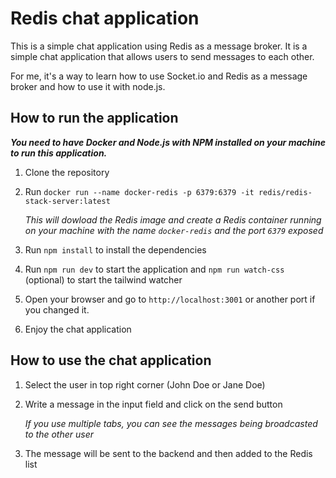 # Redis chat application

This is a simple chat application using Redis as a message broker. It is a simple chat application that allows users to
send messages to each other.

For me, it's a way to learn how to use Socket.io and Redis as a message broker and how to use it with node.js.

## How to run the application

**_You need to have Docker and Node.js with NPM installed on your machine to run this application._**

1. Clone the repository
2. Run `docker run --name docker-redis -p 6379:6379 -it redis/redis-stack-server:latest`

   _This will dowload the Redis image and create a Redis container running on your machine with the name `docker-redis`
   and the port `6379` exposed_
3. Run `npm install` to install the dependencies
4. Run `npm run dev` to start the application and `npm run watch-css` (optional) to start the tailwind watcher
5. Open your browser and go to `http://localhost:3001` or another port if you changed it.
6. Enjoy the chat application

## How to use the chat application

1. Select the user in top right corner (John Doe or Jane Doe)
2. Write a message in the input field and click on the send button

   _If you use multiple tabs, you can see the messages being broadcasted to the other user_
3. The message will be sent to the backend and then added to the Redis list


